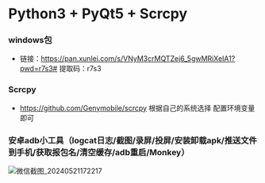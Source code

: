 # Python3 + PyQt5 + Scrcpy

### windows包
  - 链接：https://pan.xunlei.com/s/VNyM3crMQTZej6_5gwMRiXeIA1?pwd=r7s3# 提取码：r7s3

### Scrcpy
  - https://github.com/Genymobile/scrcpy   根据自己的系统选择 配置环境变量即可
### 安卓adb小工具（logcat日志/截图/录屏/投屏/安装卸载apk/推送文件到手机/获取报包名/清空缓存/adb重启/Monkey）
  ![微信截图_20240521172217](https://github.com/shiqi-1989/Android_Tools/assets/48465237/c29c54ca-4b7d-41d0-bc20-1a719ef92d8b)


